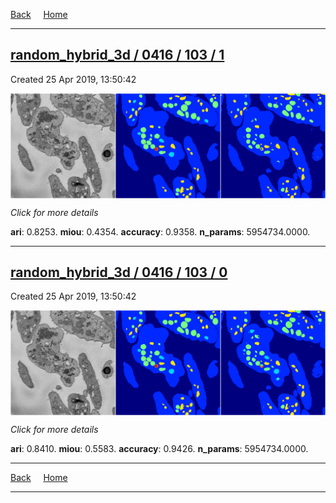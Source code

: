 
[Back](..)&nbsp;&nbsp;&nbsp;&nbsp;&nbsp;[Home](https://leapmanlab.github.io/snapshots)

---

<div class="summary"><a href="1"><h2>random_hybrid_3d / 0416 / 103 / 1</h2></a><p>Created 25 Apr 2019, 13:50:42
</p><a href="1"><img src="1/media/summary.png" align="center"></a><p>
<i>Click for more details</i>
</p></div>

**ari**: 0.8253. **miou**: 0.4354. **accuracy**: 0.9358. **n_params**: 5954734.0000. 

---

<div class="summary"><a href="0"><h2>random_hybrid_3d / 0416 / 103 / 0</h2></a><p>Created 25 Apr 2019, 13:50:42
</p><a href="0"><img src="0/media/summary.png" align="center"></a><p>
<i>Click for more details</i>
</p></div>

**ari**: 0.8410. **miou**: 0.5583. **accuracy**: 0.9426. **n_params**: 5954734.0000. 

---

[Back](..)&nbsp;&nbsp;&nbsp;&nbsp;&nbsp;[Home](https://leapmanlab.github.io/snapshots)

---